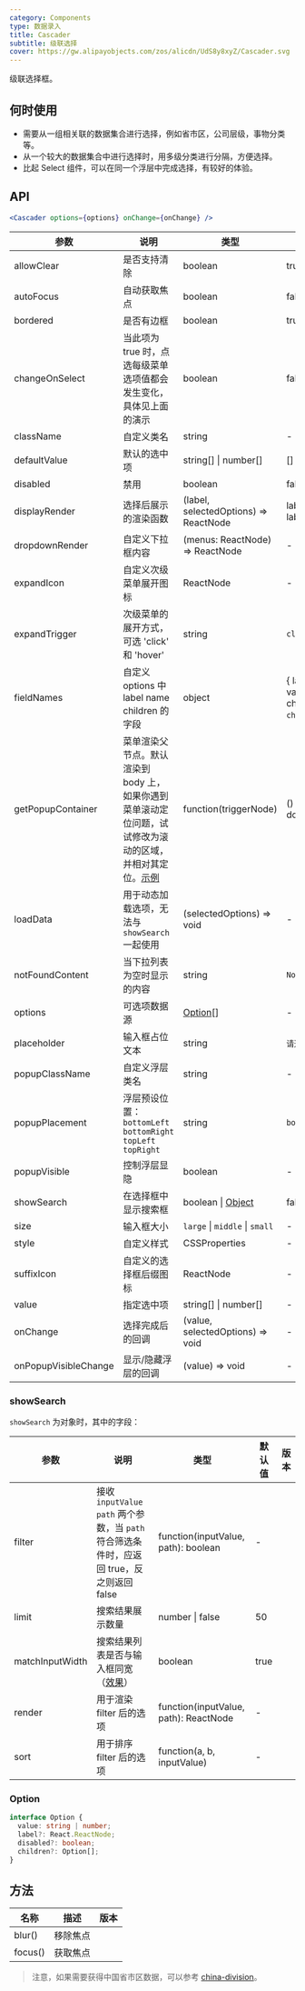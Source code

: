 ```yaml
---
category: Components
type: 数据录入
title: Cascader
subtitle: 级联选择
cover: https://gw.alipayobjects.com/zos/alicdn/UdS8y8xyZ/Cascader.svg
---
```


级联选择框。

## 何时使用

- 需要从一组相关联的数据集合进行选择，例如省市区，公司层级，事物分类等。
- 从一个较大的数据集合中进行选择时，用多级分类进行分隔，方便选择。
- 比起 Select 组件，可以在同一个浮层中完成选择，有较好的体验。

## API

```jsx
<Cascader options={options} onChange={onChange} />
```

| 参数                 | 说明                                                                                                                                                          | 类型                                  | 默认值                                                   | 版本  |
| -------------------- | ------------------------------------------------------------------------------------------------------------------------------------------------------------- | ------------------------------------- | -------------------------------------------------------- | ----- |
| allowClear           | 是否支持清除                                                                                                                                                  | boolean                               | true                                                     |       |
| autoFocus            | 自动获取焦点                                                                                                                                                  | boolean                               | false                                                    |       |
| bordered             | 是否有边框                                                                                                                                                    | boolean                               | true                                                     |       |
| changeOnSelect       | 当此项为 true 时，点选每级菜单选项值都会发生变化，具体见上面的演示                                                                                            | boolean                               | false                                                    |       |
| className            | 自定义类名                                                                                                                                                    | string                                | -                                                        |       |
| defaultValue         | 默认的选中项                                                                                                                                                  | string\[] \| number\[]                | \[]                                                      |       |
| disabled             | 禁用                                                                                                                                                          | boolean                               | false                                                    |       |
| displayRender        | 选择后展示的渲染函数                                                                                                                                          | (label, selectedOptions) => ReactNode | label => label.join(`/`)                                 |       |
| dropdownRender       | 自定义下拉框内容                                                                                                                                              | (menus: ReactNode) => ReactNode       | -                                                        | 4.4.0 |
| expandIcon           | 自定义次级菜单展开图标                                                                                                                                        | ReactNode                             | -                                                        | 4.4.0 |
| expandTrigger        | 次级菜单的展开方式，可选 'click' 和 'hover'                                                                                                                   | string                                | `click`                                                  |       |
| fieldNames           | 自定义 options 中 label name children 的字段                                                                                                                  | object                                | { label: `label`, value: `value`, children: `children` } |       |
| getPopupContainer    | 菜单渲染父节点。默认渲染到 body 上，如果你遇到菜单滚动定位问题，试试修改为滚动的区域，并相对其定位。[示例](https://codepen.io/afc163/pen/zEjNOy?editors=0010) | function(triggerNode)                 | () => document.body                                      |       |
| loadData             | 用于动态加载选项，无法与 `showSearch` 一起使用                                                                                                                | (selectedOptions) => void             | -                                                        |       |
| notFoundContent      | 当下拉列表为空时显示的内容                                                                                                                                    | string                                | `Not Found`                                              |       |
| options              | 可选项数据源                                                                                                                                                  | [Option](#Option)\[]                  | -                                                        |       |
| placeholder          | 输入框占位文本                                                                                                                                                | string                                | `请选择`                                                 |       |
| popupClassName       | 自定义浮层类名                                                                                                                                                | string                                | -                                                        |       |
| popupPlacement       | 浮层预设位置：`bottomLeft` `bottomRight` `topLeft` `topRight`                                                                                                 | string                                | `bottomLeft`                                             |       |
| popupVisible         | 控制浮层显隐                                                                                                                                                  | boolean                               | -                                                        |       |
| showSearch           | 在选择框中显示搜索框                                                                                                                                          | boolean \| [Object](#showSearch)      | false                                                    |       |
| size                 | 输入框大小                                                                                                                                                    | `large` \| `middle` \| `small`        | -                                                        |       |
| style                | 自定义样式                                                                                                                                                    | CSSProperties                         | -                                                        |       |
| suffixIcon           | 自定义的选择框后缀图标                                                                                                                                        | ReactNode                             | -                                                        |       |
| value                | 指定选中项                                                                                                                                                    | string\[] \| number\[]                | -                                                        |       |
| onChange             | 选择完成后的回调                                                                                                                                              | (value, selectedOptions) => void      | -                                                        |       |
| onPopupVisibleChange | 显示/隐藏浮层的回调                                                                                                                                           | (value) => void                       | -                                                        |       |

### showSearch

`showSearch` 为对象时，其中的字段：

| 参数            | 说明                                                                                          | 类型                                  | 默认值 | 版本 |
| --------------- | --------------------------------------------------------------------------------------------- | ------------------------------------- | ------ | ---- |
| filter          | 接收 `inputValue` `path` 两个参数，当 `path` 符合筛选条件时，应返回 true，反之则返回 false    | function(inputValue, path): boolean   | -      |      |
| limit           | 搜索结果展示数量                                                                              | number \| false                       | 50     |      |
| matchInputWidth | 搜索结果列表是否与输入框同宽（[效果](https://github.com/ant-design/ant-design/issues/25779)） | boolean                               | true   |      |
| render          | 用于渲染 filter 后的选项                                                                      | function(inputValue, path): ReactNode | -      |      |
| sort            | 用于排序 filter 后的选项                                                                      | function(a, b, inputValue)            | -      |      |

### Option

```typescript
interface Option {
  value: string | number;
  label?: React.ReactNode;
  disabled?: boolean;
  children?: Option[];
}
```

## 方法

| 名称    | 描述     | 版本 |
| ------- | -------- | ---- |
| blur()  | 移除焦点 |      |
| focus() | 获取焦点 |      |

> 注意，如果需要获得中国省市区数据，可以参考 [china-division](https://gist.github.com/afc163/7582f35654fd03d5be7009444345ea17)。
